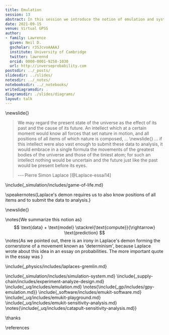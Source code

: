 ```yaml
---
title: Emulation
session: 13
abstract: In this session we introduce the notion of emulation and systems modeling with Gaussian processes.
date: 2021-09-15
venue: Virtual GPSS
author:
- family: Lawrence
  given: Neil D.
  gscholar: r3SJcvoAAAAJ
  institute: University of Cambridge
  twitter: lawrennd
  orcid: 0000-0001-9258-1030
  url: http://inverseprobability.com
postsdir: ../_posts/
slidesdir: ../slides/
notesdir: ../_notes/
notebooksdir: ../_notebooks/
writediagramsdir: .
diagramsdir: ./slides/diagrams/
layout: talk
---
```



\newslide{}

> We may regard the present state of the universe as the effect of its
> past and the cause of its future. An intellect which at a certain
> moment would know all forces that set nature in motion, and all
> positions of all items of which nature is composed, ...
\newslide{}
> ... if this intellect
> were also vast enough to submit these data to analysis, it would
> embrace in a single formula the movements of the greatest bodies of
> the universe and those of the tiniest atom; for such an intellect
> nothing would be uncertain and the future just like the past would be
> present before its eyes.
>
> --- Pierre Simon Laplace [@Laplace-essai14]


\include{_simulation/includes/game-of-life.md}

\speakernotes{Laplace's demon requires us to also know positions of all items and to submit the data to analysis.}

\newslide{}

\notes{We summarize this notion as}
$$
\text{data} + \text{model} \stackrel{\text{compute}}{\rightarrow} \text{prediction}
$$
\notes{As we pointed out, there is an irony in Laplace's demon forming the cornerstone of a movement known as 'determinism', because Laplace wrote about this idea in an essay on probabilities. The more important quote in the essay was }

\include{_physics/includes/laplaces-gremlin.md}

\include{_simulation/includes/simulation-system.md}
\include{_supply-chain/includes/experiment-analyze-design.md}
\include{_uq/includes/emulation.md}
\notes{\include{_gp/includes/gpy-emulation.md}}
\include{_software/includes/emukit-software.md}
\include{_uq/includes/emukit-playground.md}
\include{_uq/includes/emukit-sensitivity-analysis.md}
\notes{\include{_uq/includes/catapult-sensitivity-analysis.md}}

\thanks

\references

